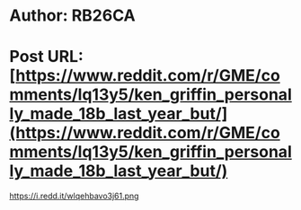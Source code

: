 # Author: RB26CA
# Post URL: [https://www.reddit.com/r/GME/comments/lq13y5/ken_griffin_personally_made_18b_last_year_but/](https://www.reddit.com/r/GME/comments/lq13y5/ken_griffin_personally_made_18b_last_year_but/)


https://i.redd.it/wlqehbavo3j61.png